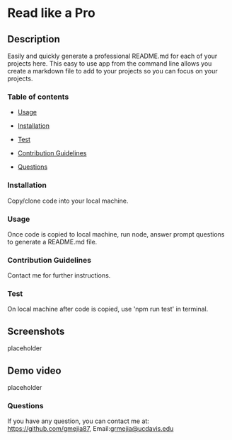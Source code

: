 # Read like a Pro

## Description

Easily and quickly generate a professional README.md for each of your projects here. This easy to use app from the command line allows you create a markdown file to add to your projects so you can focus on your projects.

### Table of contents

- [Usage](#usage)
- [Installation](#installation)
- [Test](#test)

- [Contribution Guidelines](#contribution-guidelines)
- [Questions](#questions)

### Installation

Copy/clone code into your local machine.

### Usage

Once code is copied to local machine, run node, answer prompt questions to generate a README.md file.

### Contribution Guidelines

Contact me for further instructions.

### Test

On local machine after code is copied, use 'npm run test' in terminal.

## Screenshots

placeholder

## Demo video

placeholder

### Questions

If you have any question, you can contact me at:
https://github.com/gmejia87,
Email:grmejia@ucdavis.edu
